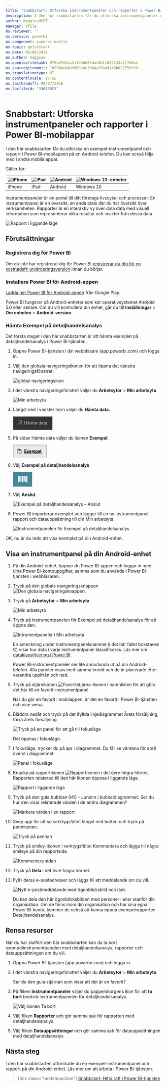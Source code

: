 ```yaml
---
title: 'Snabbstart: Utforska instrumentpaneler och rapporter i Power BI-mobilappar'
description: I den här snabbstarten får du utforska instrumentpaneler och rapporter i Power BI-mobilappar.
author: maggiesMSFT
manager: kfile
ms.reviewer: ''
ms.service: powerbi
ms.component: powerbi-mobile
ms.topic: quickstart
ms.date: 05/08/2018
ms.author: maggies
ms.openlocfilehash: 970bd7d2ba511b5b68fdac8bfc025133a117d0ae
ms.sourcegitcommit: 16098be04df05bc8e3d44a99b4d143b622759c59
ms.translationtype: HT
ms.contentlocale: sv-SE
ms.lasthandoff: 08/07/2018
ms.locfileid: "39615923"
---
```

# <a name="quickstart-explore-dashboards-and-reports-in-the-power-bi-mobile-apps"></a>Snabbstart: Utforska instrumentpaneler och rapporter i Power BI-mobilappar
I den här snabbstarten får du utforska en exempel-instrumentpanel och rapport i Power BI-mobilappen på en Android-telefon. Du kan också följa med i andra mobila appar. 

Gäller för:

| ![iPhone](media/mobile-apps-quickstart-view-dashboard-report/iphone-logo-30-px.png) | ![iPad](media/mobile-apps-quickstart-view-dashboard-report/ipad-logo-30-px.png) | ![Android](media/mobile-apps-quickstart-view-dashboard-report/android-logo-30-px.png) | ![Windows 10-enheter](media/mobile-apps-quickstart-view-dashboard-report/win-10-logo-30-px.png) |
|:--- |:--- |:--- |:--- |
| iPhone | iPad | Android | Windows 10 |

Instrumentpaneler är en portal till ditt företags livscykel och processer. En instrumentpanel är en översikt, en enda plats där du har översikt över verksamheten. Rapporter är en interaktiv vy över dina data med visuell information som representerar olika resultat och insikter från dessa data. 

![Rapport i liggande läge](media/mobile-apps-quickstart-view-dashboard-report/power-bi-android-quickstart-report.png)

## <a name="prerequisites"></a>Förutsättningar

### <a name="sign-up-for-power-bi"></a>Registrera dig för Power BI
Om du inte har registrerat dig för Power BI [registrerar du dig för en kostnadsfri utvärderingsversion](https://app.powerbi.com/signupredirect?pbi_source=web) innan du börjar.

### <a name="install-the-power-bi-for-android-app"></a>Installera Power BI för Android-appen
[Ladda ner Power BI för Android-appen](http://go.microsoft.com/fwlink/?LinkID=544867) från Google Play.

Power BI fungerar på Android-enheter som kör operativsystemet Android 5.0 eller senare. Om du vill kontrollera din enhet, går du till **Inställningar** > **Om enheten** > **Android-version**.

### <a name="download-the-retail-analysis-sample"></a>Hämta Exempel på detaljhandelsanalys
Det första steget i den här snabbstarten är att hämta exemplet på detaljhandelsanalys i Power BI-tjänsten.

1. Öppna Power BI-tjänsten i din webbläsare (app.powerbi.com) och logga in.

1. Välj den globala navigeringsikonen för att öppna det vänstra navigeringsfönstret.

    ![global navigeringsikon](media/mobile-apps-quickstart-view-dashboard-report/power-bi-android-quickstart-global-nav-icon.png)

2. I det vänstra navigeringsfönstret väljer du **Arbetsytor** > **Min arbetsyta**.

    ![Min arbetsyta](media/mobile-apps-quickstart-view-dashboard-report/power-bi-android-quickstart-my-workspace.png)

3. Längst ned i vänster hörn väljer du **Hämta data**.
   
    ![Hämta data](media/mobile-apps-quickstart-view-dashboard-report/power-bi-get-data.png)

3. På sidan Hämta data väljer du ikonen **Exempel**.
   
   ![Exempel-ikon](media/mobile-apps-quickstart-view-dashboard-report/power-bi-samples-icon.png)

4. Välj **Exempel på detaljhandelsanalys**.
 
    ![Exempel på detaljhandelsanalys](media/mobile-apps-quickstart-view-dashboard-report/power-bi-rs.png)
 
8. Välj **Anslut**.  
  
   ![Exempel på detaljhandelsanalys – Anslut](media/mobile-apps-quickstart-view-dashboard-report/retail16.png)
   
5. Power BI importerar exemplet och lägger till en ny instrumentpanel, rapport och datauppsättning till din Min arbetsyta.
   
   ![Instrumentpanelen för Exempel på detaljhandelsanalys](media/mobile-apps-quickstart-view-dashboard-report/power-bi-service-opportunity-sample.png)

OK, nu är du redo att visa exemplet på din Android-enhet.

## <a name="view-a-dashboard-on-your-android-device"></a>Visa en instrumentpanel på din Android-enhet
1. På din Android-enhet, öppnar du Power BI-appen och loggar in med dina Power BI-kontouppgifter, samma som du använde i Power BI-tjänsten i webbläsaren.

1.  Tryck på den globala navigeringsknappen ![Den globala navigeringsknappen](media/mobile-ipad-app-get-started/power-bi-iphone-global-nav-button.png).

2.  Tryck på **Arbetsytor** > **Min arbetsyta**

    ![Min arbetsyta](media/mobile-apps-quickstart-view-dashboard-report/power-bi-android-quickstart-workspaces.png)

3. Tryck på instrumentpanelen för Exempel på detaljhandelsanalys för att öppna den.
 
    ![Intrumentpaneler i Min arbetsyta](media/mobile-apps-quickstart-view-dashboard-report/power-bi-android-quickstart-open-retail.png)
   
    En anteckning under instrumentpanelsnamnet (i det här fallet bokstaven C) visar hur data i varje instrumentpanel klassificeras. Läs mer om [dataklassificering i Power BI](service-data-classification.md).

    Power BI-instrumentpaneler ser lite annorlunda ut på din Android-telefon. Alla paneler visas med samma bredd och de är placerade efter varandra uppifrån och ned.

4. Tryck på stjärnikonen ![Favoritstjärna-ikonen](media/mobile-apps-quickstart-view-dashboard-report/power-bi-android-quickstart-favorite-icon.png) i namnlisten för att göra det här till en favorit-instrumentpanel.

    När du gör en favorit i mobilappen, är det en favorit i Power BI-tjänsten och vice versa.

4. Bläddra nedåt och tryck på det ifyllda linjediagrammet Årets försäljning, förra årets försäljning.

    ![Tryck på en panel för att gå till fokusläge](media/mobile-apps-quickstart-view-dashboard-report/power-bi-android-quickstart-tap-tile-fave.png)

    Det öppnas i fokusläge.

7. I fokusläge, trycker du på apr i diagrammet. Du får se värdena för april överst i diagrammet.

    ![Panel i fokusläge](media/mobile-apps-quickstart-view-dashboard-report/power-bi-android-quickstart-tile-focus.png)

8. Knacka på rapportikonen ![Rapportikonen](media/mobile-apps-quickstart-view-dashboard-report/power-bi-android-quickstart-report-icon.png) i det övre högra hörnet. Rapporten relaterad till den här ikonen öppnas i liggande läge.

    ![Rapport i liggande läge](media/mobile-apps-quickstart-view-dashboard-report/power-bi-android-quickstart-report.png)

9. Tryck på den gula bubblan 040 – Juniors i bubbeldiagrammet. Ser du hur den visar relaterade värden i de andra diagrammen? 

    ![Markera värden i en rapport](media/mobile-apps-quickstart-view-dashboard-report/power-bi-android-quickstart-cross-highlight.png)

10. Svep upp för att se verktygsfältet längst ned botten och tryck på pennikonen.

    ![Tryck på pennan](media/mobile-apps-quickstart-view-dashboard-report/power-bi-android-quickstart-tap-pencil.png)

11. Tryck på smiley-ikonen i verktygsfältet Kommentera och lägga till några smileys på din rapportsida.
 
    ![Kommentera sidan](media/mobile-apps-quickstart-view-dashboard-report/power-bi-android-quickstart-annotate.png)

12. Tryck på **Dela** i det övre högra hörnet.

1. Fyll i deras e-postadresser och lägga till ett meddelande om du vill.  

    ![Nytt e-postmeddelande med ögonblicksbild och länk](media/mobile-apps-quickstart-view-dashboard-report/power-bi-android-quickstart-send-snapshot.png)

    Du kan dela den här ögonblicksbilden med personer i eller utanför din organisation. Om de finns inom din organisation och har sina egna Power BI-konto, kommer de också att kunna öppna exempelrapporten Detaljhandelsanalys.

## <a name="clean-up-resources"></a>Rensa resurser

När du har slutfört den här snabbstarten kan du ta bort exempelinstrumentpanelen med detaljhandelsanalys, rapporter och datauppsättningen om du vill.

1. Öppna Power BI-tjänsten (app.powerbi.com) och logga in.

2. I det vänstra navigeringsfönstret väljer du **Arbetsytor** > **Min arbetsyta**.

    Ser du den gula stjärnan som visar att det är en favorit?

3. På fliken **Instrumentpaneler** väljer du papperskorgens ikon för att **ta bort** bredvid instrumentpanelen för detaljhandelsanalys.

    ![Välj ikonen Ta bort](media/mobile-apps-quickstart-view-dashboard-report/power-bi-android-quickstart-delete-retail.png)

4. Välj fliken **Rapporter** och gör samma sak för rapporten med detaljhandelsanalys.

5. Välj fliken **Datauppsättningar** och gör samma sak för datauppsättningen med detaljhandelsanalys.


## <a name="next-steps"></a>Nästa steg

I den här snabbstarten utforskade du en exempel-instrumentpanel och rapport på din Android-enhet. Läs mer om att arbeta i Power BI-tjänsten. 

> [!div class="nextstepaction"]
> [Snabbstart: Hitta rätt i Power BI-tjänsten](service-the-new-power-bi-experience.md)

